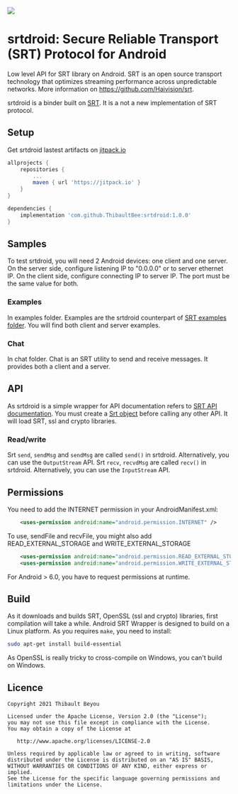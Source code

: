 [![](https://jitpack.io/v/ThibaultBee/srtdroid.svg)](https://jitpack.io/#ThibaultBee/srtdroid)

# srtdroid: Secure Reliable Transport (SRT) Protocol for Android

Low level API for SRT library on Android. SRT is an open source transport technology that optimizes streaming performance across unpredictable networks. More information on https://github.com/Haivision/srt.

srtdroid is a binder built on [SRT](https://github.com/Haivision/srt). It is a not a new implementation of SRT protocol.

## Setup

Get srtdroid lastest artifacts on [jitpack.io](https://jitpack.io/#ThibaultBee/srtdroid)

```gradle
allprojects {
    repositories {
        ...
        maven { url 'https://jitpack.io' }
    }
}

dependencies {
    implementation 'com.github.ThibaultBee:srtdroid:1.0.0'
}
```


## Samples

To test srtdroid, you will need 2 Android devices: one client and one server.
On the server side, configure listening IP to "0.0.0.0" or to server ethernet IP.
On the client side, configure connecting IP to server IP.
The port must be the same value for both.

### Examples

In examples folder.
Examples are the srtdroid counterpart of [SRT examples folder](https://github.com/Haivision/srt/tree/master/examples).
You will find both client and server examples.

### Chat

In chat folder.
Chat is an SRT utility to send and receive messages. It provides both a client and a server.

## API

As srtdroid is a simple wrapper for API documentation refers to [SRT API documentation](https://github.com/Haivision/srt/blob/master/docs/API.md).
You must create a [Srt object](https://github.com/ThibaultBee/srtdroid/blob/master/lib/src/main/java/com/github/thibaultbee/srtdroid/Srt.kt) before calling any other API. It will load SRT, ssl and crypto libraries.

### Read/write

Srt `send`, `sendMsg` and `sendMsg` are called `send()` in srtdroid. Alternatively, you can use the `OutputStream` API.
Srt `recv`, `recvdMsg` are called `recv()` in srtdroid. Alternatively, you can use the `InputStream` API.

## Permissions

You need to add the INTERNET permission in your AndroidManifest.xml:
```xml
    <uses-permission android:name="android.permission.INTERNET" />
```

To use, sendFile and recvFile, you might also add READ_EXTERNAL_STORAGE and WRITE_EXTERNAL_STORAGE
```xml
    <uses-permission android:name="android.permission.READ_EXTERNAL_STORAGE" />
    <uses-permission android:name="android.permission.WRITE_EXTERNAL_STORAGE" />
```
For Android > 6.0, you have to request permissions at runtime.

## Build

As it downloads and builds SRT, OpenSSL (ssl and crypto) libraries, first compilation will take a while.
Android SRT Wrapper is designed to build on a Linux platform. As you requires `make`, you need to install:
```bash
sudo apt-get install build-essential
```

As OpenSSL is really tricky to cross-compile on Windows, you can't build on Windows.

## Licence

    Copyright 2021 Thibault Beyou

    Licensed under the Apache License, Version 2.0 (the "License");
    you may not use this file except in compliance with the License.
    You may obtain a copy of the License at

       http://www.apache.org/licenses/LICENSE-2.0

    Unless required by applicable law or agreed to in writing, software
    distributed under the License is distributed on an "AS IS" BASIS,
    WITHOUT WARRANTIES OR CONDITIONS OF ANY KIND, either express or implied.
    See the License for the specific language governing permissions and
    limitations under the License.

